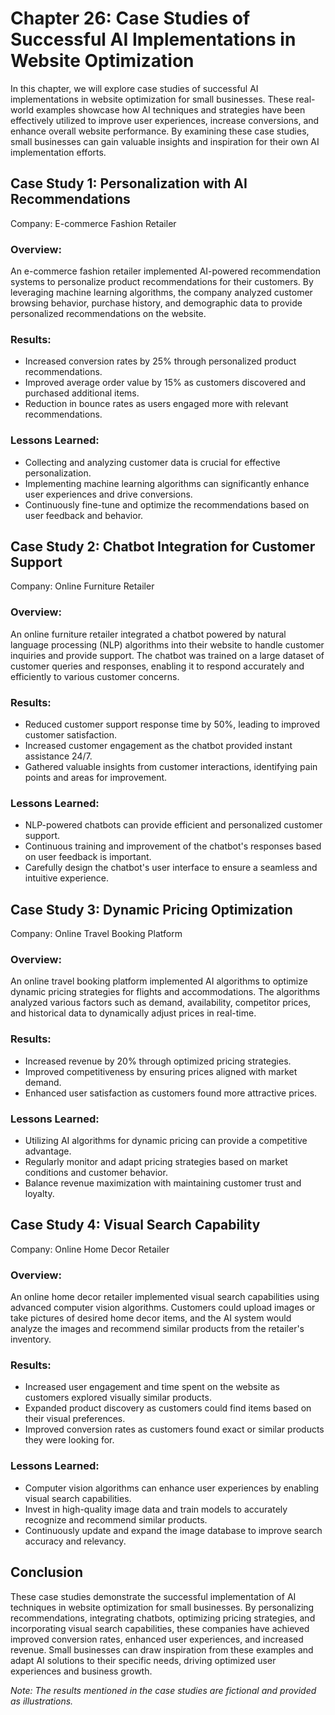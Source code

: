 Chapter 26: Case Studies of Successful AI Implementations in Website Optimization
=================================================================================

In this chapter, we will explore case studies of successful AI implementations in website optimization for small businesses. These real-world examples showcase how AI techniques and strategies have been effectively utilized to improve user experiences, increase conversions, and enhance overall website performance. By examining these case studies, small businesses can gain valuable insights and inspiration for their own AI implementation efforts.

**Case Study 1: Personalization with AI Recommendations**
---------------------------------------------------------

Company: E-commerce Fashion Retailer

### Overview:

An e-commerce fashion retailer implemented AI-powered recommendation systems to personalize product recommendations for their customers. By leveraging machine learning algorithms, the company analyzed customer browsing behavior, purchase history, and demographic data to provide personalized recommendations on the website.

### Results:

* Increased conversion rates by 25% through personalized product recommendations.
* Improved average order value by 15% as customers discovered and purchased additional items.
* Reduction in bounce rates as users engaged more with relevant recommendations.

### Lessons Learned:

* Collecting and analyzing customer data is crucial for effective personalization.
* Implementing machine learning algorithms can significantly enhance user experiences and drive conversions.
* Continuously fine-tune and optimize the recommendations based on user feedback and behavior.

**Case Study 2: Chatbot Integration for Customer Support**
----------------------------------------------------------

Company: Online Furniture Retailer

### Overview:

An online furniture retailer integrated a chatbot powered by natural language processing (NLP) algorithms into their website to handle customer inquiries and provide support. The chatbot was trained on a large dataset of customer queries and responses, enabling it to respond accurately and efficiently to various customer concerns.

### Results:

* Reduced customer support response time by 50%, leading to improved customer satisfaction.
* Increased customer engagement as the chatbot provided instant assistance 24/7.
* Gathered valuable insights from customer interactions, identifying pain points and areas for improvement.

### Lessons Learned:

* NLP-powered chatbots can provide efficient and personalized customer support.
* Continuous training and improvement of the chatbot's responses based on user feedback is important.
* Carefully design the chatbot's user interface to ensure a seamless and intuitive experience.

**Case Study 3: Dynamic Pricing Optimization**
----------------------------------------------

Company: Online Travel Booking Platform

### Overview:

An online travel booking platform implemented AI algorithms to optimize dynamic pricing strategies for flights and accommodations. The algorithms analyzed various factors such as demand, availability, competitor prices, and historical data to dynamically adjust prices in real-time.

### Results:

* Increased revenue by 20% through optimized pricing strategies.
* Improved competitiveness by ensuring prices aligned with market demand.
* Enhanced user satisfaction as customers found more attractive prices.

### Lessons Learned:

* Utilizing AI algorithms for dynamic pricing can provide a competitive advantage.
* Regularly monitor and adapt pricing strategies based on market conditions and customer behavior.
* Balance revenue maximization with maintaining customer trust and loyalty.

**Case Study 4: Visual Search Capability**
------------------------------------------

Company: Online Home Decor Retailer

### Overview:

An online home decor retailer implemented visual search capabilities using advanced computer vision algorithms. Customers could upload images or take pictures of desired home decor items, and the AI system would analyze the images and recommend similar products from the retailer's inventory.

### Results:

* Increased user engagement and time spent on the website as customers explored visually similar products.
* Expanded product discovery as customers could find items based on their visual preferences.
* Improved conversion rates as customers found exact or similar products they were looking for.

### Lessons Learned:

* Computer vision algorithms can enhance user experiences by enabling visual search capabilities.
* Invest in high-quality image data and train models to accurately recognize and recommend similar products.
* Continuously update and expand the image database to improve search accuracy and relevancy.

**Conclusion**
--------------

These case studies demonstrate the successful implementation of AI techniques in website optimization for small businesses. By personalizing recommendations, integrating chatbots, optimizing pricing strategies, and incorporating visual search capabilities, these companies have achieved improved conversion rates, enhanced user experiences, and increased revenue. Small businesses can draw inspiration from these examples and adapt AI solutions to their specific needs, driving optimized user experiences and business growth.

*Note: The results mentioned in the case studies are fictional and provided as illustrations.*
